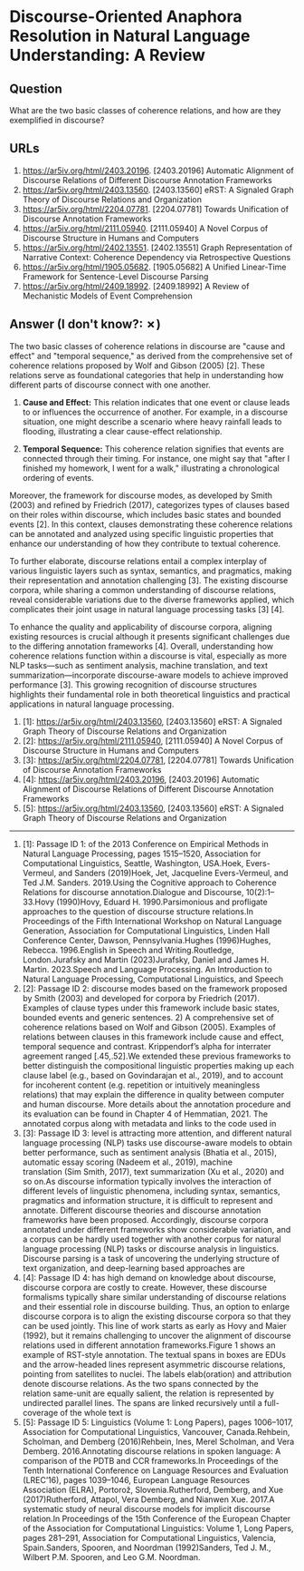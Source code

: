 # Discourse-Oriented Anaphora Resolution in Natural Language Understanding: A Review

## Question

What are the two basic classes of coherence relations, and how are they exemplified in discourse?

## URLs

1. https://ar5iv.org/html/2403.20196. [2403.20196] Automatic Alignment of Discourse Relations of Different Discourse Annotation Frameworks
2. https://ar5iv.org/html/2403.13560. [2403.13560] eRST: A Signaled Graph Theory of Discourse Relations and Organization
3. https://ar5iv.org/html/2204.07781. [2204.07781] Towards Unification of Discourse Annotation Frameworks
4. https://ar5iv.org/html/2111.05940. [2111.05940] A Novel Corpus of Discourse Structure in Humans and Computers
5. https://ar5iv.org/html/2402.13551. [2402.13551] Graph Representation of Narrative Context: Coherence Dependency via Retrospective Questions
6. https://ar5iv.org/html/1905.05682. [1905.05682] A Unified Linear-Time Framework for Sentence-Level Discourse Parsing
7. https://ar5iv.org/html/2409.18992. [2409.18992] A Review of Mechanistic Models of Event Comprehension

## Answer (I don't know?: ✗)

The two basic classes of coherence relations in discourse are "cause and effect" and "temporal sequence," as derived from the comprehensive set of coherence relations proposed by Wolf and Gibson (2005) [2]. These relations serve as foundational categories that help in understanding how different parts of discourse connect with one another.

1. **Cause and Effect:** This relation indicates that one event or clause leads to or influences the occurrence of another. For example, in a discourse situation, one might describe a scenario where heavy rainfall leads to flooding, illustrating a clear cause-effect relationship.

2. **Temporal Sequence:** This coherence relation signifies that events are connected through their timing. For instance, one might say that "after I finished my homework, I went for a walk," illustrating a chronological ordering of events.

Moreover, the framework for discourse modes, as developed by Smith (2003) and refined by Friedrich (2017), categorizes types of clauses based on their roles within discourse, which includes basic states and bounded events [2]. In this context, clauses demonstrating these coherence relations can be annotated and analyzed using specific linguistic properties that enhance our understanding of how they contribute to textual coherence.

To further elaborate, discourse relations entail a complex interplay of various linguistic layers such as syntax, semantics, and pragmatics, making their representation and annotation challenging [3]. The existing discourse corpora, while sharing a common understanding of discourse relations, reveal considerable variations due to the diverse frameworks applied, which complicates their joint usage in natural language processing tasks [3] [4].

To enhance the quality and applicability of discourse corpora, aligning existing resources is crucial although it presents significant challenges due to the differing annotation frameworks [4]. Overall, understanding how coherence relations function within a discourse is vital, especially as more NLP tasks—such as sentiment analysis, machine translation, and text summarization—incorporate discourse-aware models to achieve improved performance [3]. This growing recognition of discourse structures highlights their fundamental role in both theoretical linguistics and practical applications in natural language processing.

1. [1]:  https://ar5iv.org/html/2403.13560, [2403.13560] eRST: A Signaled Graph Theory of Discourse Relations and Organization
2. [2]:  https://ar5iv.org/html/2111.05940, [2111.05940] A Novel Corpus of Discourse Structure in Humans and Computers
3. [3]:  https://ar5iv.org/html/2204.07781, [2204.07781] Towards Unification of Discourse Annotation Frameworks
4. [4]:  https://ar5iv.org/html/2403.20196, [2403.20196] Automatic Alignment of Discourse Relations of Different Discourse Annotation Frameworks
5. [5]:  https://ar5iv.org/html/2403.13560, [2403.13560] eRST: A Signaled Graph Theory of Discourse Relations and Organization
---
1. [1]:  Passage ID 1: of the 2013 Conference on Empirical Methods in Natural Language Processing, pages 1515–1520, Association for Computational Linguistics, Seattle, Washington, USA.Hoek, Evers-Vermeul, and Sanders (2019)Hoek, Jet, Jacqueline Evers-Vermeul, and Ted J.M. Sanders. 2019.Using the Cognitive approach to Coherence Relations for discourse annotation.Dialogue and Discourse, 10(2):1–33.Hovy (1990)Hovy, Eduard H. 1990.Parsimonious and profligate approaches to the question of discourse structure relations.In Proceedings of the Fifth International Workshop on Natural Language Generation, Association for Computational Linguistics, Linden Hall Conference Center, Dawson, Pennsylvania.Hughes (1996)Hughes, Rebecca. 1996.English in Speech and Writing.Routledge, London.Jurafsky and Martin (2023)Jurafsky, Daniel and James H. Martin. 2023.Speech and Language Processing. An Introduction to Natural Language Processing, Computational Linguistics, and Speech
2. [2]:  Passage ID 2: discourse modes based on the framework proposed by Smith (2003) and developed for corpora by Friedrich (2017). Examples of clause types under this framework include basic states, bounded events and generic sentences. 2) A comprehensive set of coherence relations based on Wolf and Gibson (2005). Examples of relations between clauses in this framework include cause and effect, temporal sequence and contrast. Krippendorf’s alpha for interrater agreement ranged [.45,.52].We extended these previous frameworks to better distinguish the compositional linguistic properties making up each clause label (e.g., based on Govindarajan et al., 2019), and to account for incoherent content (e.g. repetition or intuitively meaningless relations) that may explain the difference in quality between computer and human discourse. More details about the annotation procedure and its evaluation can be found in Chapter 4 of Hemmatian, 2021. The annotated corpus along with metadata and links to the code used in
3. [3]:  Passage ID 3: level is attracting more attention, and different natural language processing (NLP) tasks use discourse-aware models to obtain better performance, such as sentiment analysis (Bhatia et al., 2015), automatic essay scoring (Nadeem et al., 2019), machine translation (Sim Smith, 2017), text summarization (Xu et al., 2020) and so on.As discourse information typically involves the interaction of different levels of linguistic phenomena, including syntax, semantics, pragmatics and information structure, it is difficult to represent and annotate. Different discourse theories and discourse annotation frameworks have been proposed. Accordingly, discourse corpora annotated under different frameworks show considerable variation, and a corpus can be hardly used together with another corpus for natural language processing (NLP) tasks or discourse analysis in linguistics. Discourse parsing is a task of uncovering the underlying structure of text organization, and deep-learning based approaches are
4. [4]:  Passage ID 4: has high demand on knowledge about discourse, discourse corpora are costly to create. However, these discourse formalisms typically share similar understanding of discourse relations and their essential role in discourse building. Thus, an option to enlarge discourse corpora is to align the existing discourse corpora so that they can be used jointly. This line of work starts as early as Hovy and Maier (1992), but it remains challenging to uncover the alignment of discourse relations used in different annotation frameworks.Figure 1 shows an example of RST-style annotation. The textual spans in boxes are EDUs and the arrow-headed lines represent asymmetric discourse relations, pointing from satellites to nuclei. The labels elab(oration) and attribution denote discourse relations. As the two spans connected by the relation same-unit are equally salient, the relation is represented by undirected parallel lines. The spans are linked recursively until a full-coverage of the whole text is
5. [5]:  Passage ID 5: Linguistics (Volume 1: Long Papers), pages 1006–1017, Association for Computational Linguistics, Vancouver, Canada.Rehbein, Scholman, and Demberg (2016)Rehbein, Ines, Merel Scholman, and Vera Demberg. 2016.Annotating discourse relations in spoken language: A comparison of the PDTB and CCR frameworks.In Proceedings of the Tenth International Conference on Language Resources and Evaluation (LREC’16), pages 1039–1046, European Language Resources Association (ELRA), Portorož, Slovenia.Rutherford, Demberg, and Xue (2017)Rutherford, Attapol, Vera Demberg, and Nianwen Xue. 2017.A systematic study of neural discourse models for implicit discourse relation.In Proceedings of the 15th Conference of the European Chapter of the Association for Computational Linguistics: Volume 1, Long Papers, pages 281–291, Association for Computational Linguistics, Valencia, Spain.Sanders, Spooren, and Noordman (1992)Sanders, Ted J. M., Wilbert P.M. Spooren, and Leo G.M. Noordman.